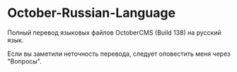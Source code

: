 October-Russian-Language
========================

Полный перевод языковых файлов OctoberCMS (Build 138) на русский язык.

Если вы заметили неточность перевода, следует оповестить меня через "Вопросы".
